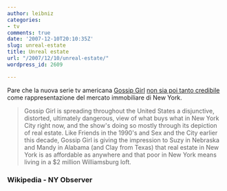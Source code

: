 ```yaml
---
author: leibniz
categories:
- tv
comments: true
date: '2007-12-10T20:10:35Z'
slug: unreal-estate
title: Unreal estate
url: "/2007/12/10/unreal-estate/"
wordpress_id: 2609

---
```

Pare che la nuova serie tv americana [Gossip Girl](http://it.wikipedia.org/wiki/Gossip_Girl) [non sia poi tanto credibile](http://www.observer.com/2007/gossip-girl-dangerous-yes) come rappresentazione del mercato immobiliare di New York.

> Gossip Girl is spreading throughout the United States a disjunctive, distorted, ultimately dangerous, view of what buys what in New York City right now, and the show's doing so mostly through its depiction of real estate. Like Friends in the 1990's and Sex and the City earlier this decade, Gossip Girl is giving the impression to Suzy in Nebraska and Mandy in Alabama (and Clay from Texas) that real estate in New York is as affordable as anywhere and that poor in New York means living in a $2 million Williamsburg loft.

### Wikipedia - NY Observer
